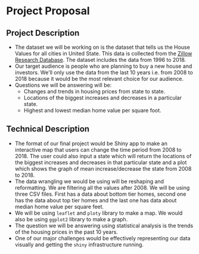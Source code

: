 # Project Proposal

## Project Description

* The dataset we will be working on is the dataset that tells us the House Values for all cities in United State. This data is collected from the [Zillow Research Database](https://www.zillow.com/research/data/). The dataset includes the data from 1996 to 2018.
* Our target audience is people who are planning to buy a new house and investors. We'll only use the data from the last 10 years i.e. from 2008 to 2018 because it would be the most relevant choice for our audience.
* Questions we will be answering will be:
  - Changes and trends in housing prices from state to state.
  - Locations of the biggest increases and decreases in a particular state.
  - Highest and lowest median home value per square foot.

## Technical Description
* The format of our final project would be Shiny app to make an interactive map that users can change the time period from 2008 to 2018. The user could also input a state which will return the locations of the biggest increases and decreases in that particular state and a plot which shows the graph of mean increase/decrease the state from 2008 to 2018. 
* The data wrangling we would be using will be reshaping and reformatting. We are filtering all the values after 2008. We will be using three CSV files. First has a data about bottom tier homes, second one has the data about top tier homes and the last one has data about median home value per square feet. 
* We will be using `leaflet` and `ploty` library to make a map. We would also be using `ggplot2` library to make a graph. 
* The question we will be answering using statistical analysis is the trends of the housing prices in the past 10 years.
* One of our major challenges would be effectively representing our data visually and getting the `shiny` infrastructure running.
